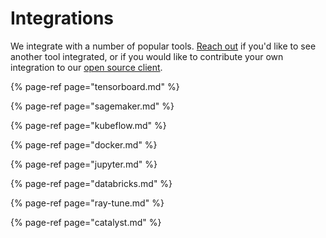 # Integrations

We integrate with a number of popular tools. [Reach out](../../company/getting-help.md) if you'd like to see another tool integrated, or if you would like to contribute your own integration to our [open source client](https://github.com/wandb/client).

{% page-ref page="tensorboard.md" %}

{% page-ref page="sagemaker.md" %}

{% page-ref page="kubeflow.md" %}

{% page-ref page="docker.md" %}

{% page-ref page="jupyter.md" %}

{% page-ref page="databricks.md" %}

{% page-ref page="ray-tune.md" %}

{% page-ref page="catalyst.md" %}


